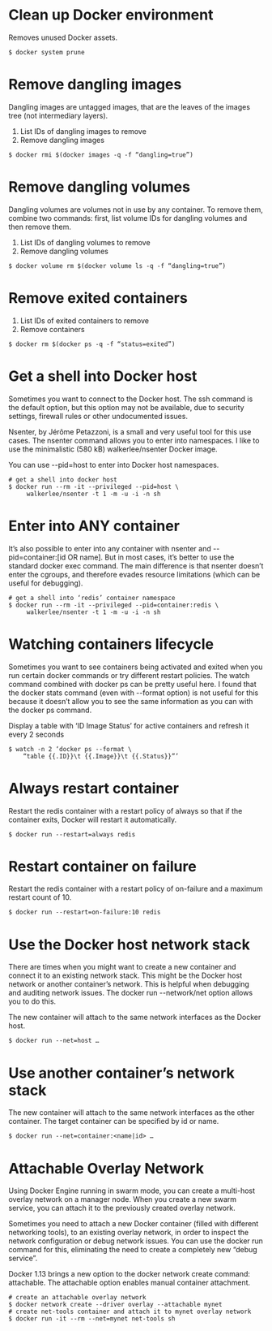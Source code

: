 Clean up Docker environment
========================
Removes unused Docker assets.

```
$ docker system prune
```

Remove dangling images
=======================
Dangling images are untagged images, that are the leaves of the images 
tree (not intermediary layers).
1. List IDs of dangling images to remove
2. Remove dangling images

```
$ docker rmi $(docker images -q -f “dangling=true”)
```

Remove dangling volumes
=======================
Dangling volumes are volumes not in use by any container. To remove them, 
combine two commands: first, list volume IDs for dangling volumes 
and then remove them.
1. List IDs of dangling volumes to remove
2. Remove dangling volumes

```
$ docker volume rm $(docker volume ls -q -f “dangling=true”)
```

Remove exited containers
=======================
1. List IDs of exited containers to remove
2. Remove containers

```
$ docker rm $(docker ps -q -f “status=exited”)
```

Get a shell into Docker host 
======================
Sometimes you want to connect to the Docker host. The ssh command is the 
default option, but this option may not be available, due to security settings, 
firewall rules or other undocumented issues.

Nsenter, by Jérôme Petazzoni, is a small and very useful tool for this use cases. 
The nsenter command allows you to enter into namespaces. I like to use the 
minimalistic (580 kB) walkerlee/nsenter Docker image.

You can use --pid=host to enter into Docker host namespaces.

```
# get a shell into docker host
$ docker run --rm -it --privileged --pid=host \
     walkerlee/nsenter -t 1 -m -u -i -n sh
```

Enter into ANY container
=======================
It’s also possible to enter into any container with nsenter and 
--pid=container:[id OR name]. But in most cases, it’s better to use 
the standard docker exec command. The main difference is that nsenter doesn’t 
enter the cgroups, and therefore evades resource limitations (which can be 
useful for debugging).

```
# get a shell into ‘redis’ container namespace 
$ docker run --rm -it --privileged --pid=container:redis \
     walkerlee/nsenter -t 1 -m -u -i -n sh
```

Watching containers lifecycle
============================
Sometimes you want to see containers being activated and exited when you run 
certain docker commands or try different restart policies. The watch command 
combined with docker ps can be pretty useful here. I found that the docker stats 
command (even with --format option) is not useful for this because it doesn’t 
allow you to see the same information as you can with the docker ps command.

Display a table with ‘ID Image Status’ for active containers and refresh it 
every 2 seconds

```
$ watch -n 2 ‘docker ps --format \
    “table {{.ID}}\t {{.Image}}\t {{.Status}}”’
```

Always restart container
========================
Restart the redis container with a restart policy of always so that if the 
container exits, Docker will restart it automatically.

```
$ docker run --restart=always redis
```

Restart container on failure
============================
Restart the redis container with a restart policy of on-failure and a maximum 
restart count of 10.

```
$ docker run --restart=on-failure:10 redis
```

Use the Docker host network stack
=================================
There are times when you might want to create a new container and connect it 
to an existing network stack. This might be the Docker host network or 
another container’s network. This is helpful when debugging and auditing 
network issues. The docker run --network/net option allows you to do this.

The new container will attach to the same network interfaces as the Docker host.

``` 
$ docker run --net=host … 
```

Use another container’s network stack
=====================================
The new container will attach to the same network 
interfaces as the other container. The target container can be specified by id or name.

```
$ docker run --net=container:<name|id> …
```

Attachable Overlay Network
==========================
Using Docker Engine running in swarm mode, you can create a multi-host overlay 
network on a manager node. When you create a new swarm service, you can attach it 
to the previously created overlay network.

Sometimes you need to attach a new Docker container (filled with different 
networking tools), to an existing overlay network, in order to inspect the network 
configuration or debug network issues. You can use the docker run command for this, 
eliminating the need to create a completely new “debug service”.

Docker 1.13 brings a new option to the docker network create command: attachable. 
The attachable option enables manual container attachment.

```
# create an attachable overlay network 
$ docker network create --driver overlay --attachable mynet 
# create net-tools container and attach it to mynet overlay network 
$ docker run -it --rm --net=mynet net-tools sh
```